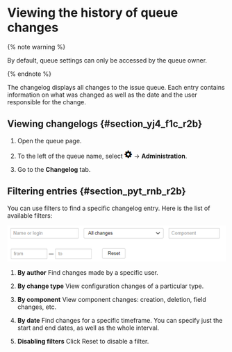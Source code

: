 # Viewing the history of queue changes

{% note warning %}

By default, queue settings can only be accessed by the queue owner.

{% endnote %}

The changelog displays all changes to the issue queue. Each entry contains information on what was changed as well as the date and the user responsible for the change.

## Viewing changelogs {#section_yj4_f1c_r2b}

1. Open the queue page.

1. To the left of the queue name, select ![](../../_assets/tracker/icon-settings.png) → **Administration**.

1. Go to the **Changelog** tab.

## Filtering entries {#section_pyt_rnb_r2b}

You can use filters to find a specific changelog entry. Here is the list of available filters:

![image](../../_assets/tracker/queue-history.png)

1. **By author**
Find changes made by a specific user.

1. **By change type**
View configuration changes of a particular type.

1. **By component**
View component changes: creation, deletion, field changes, etc.

1. **By date**
Find changes for a specific timeframe. You can specify just the start and end dates, as well as the whole interval.

1. **Disabling filters**
Click Reset to disable a filter.
